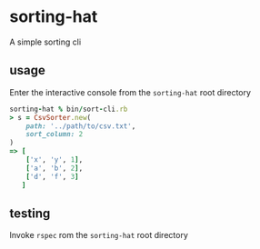 # sorting-hat

A simple sorting cli

## usage

Enter the interactive console from the `sorting-hat` root directory

```ruby
sorting-hat % bin/sort-cli.rb
> s = CsvSorter.new(
	path: '../path/to/csv.txt', 
	sort_column: 2
)
=> [
	['x', 'y', 1],
	['a', 'b', 2],
	['d', 'f', 3]
   ]
```

## testing

Invoke `rspec` rom the `sorting-hat` root directory
